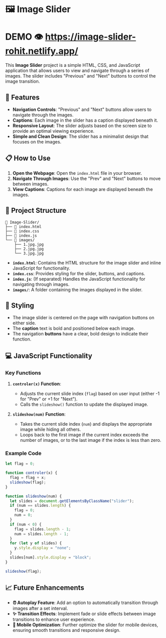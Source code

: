 # 🖼️ Image Slider
# DEMO 👁️ https://image-slider-rohit.netlify.app/
This **Image Slider** project is a simple HTML, CSS, and JavaScript application that allows users to view and navigate through a series of images. The slider includes "Previous" and "Next" buttons to control the image transition.

## 🌟 Features

- **Navigation Controls**: "Previous" and "Next" buttons allow users to navigate through the images.
- **Captions**: Each image in the slider has a caption displayed beneath it.
- **Responsive Layout**: The slider adjusts based on the screen size to provide an optimal viewing experience.
- **Simple and Clean Design**: The slider has a minimalist design that focuses on the images.

## 📋 How to Use

1. **Open the Webpage**: Open the `index.html` file in your browser.
2. **Navigate Through Images**: Use the "Prev" and "Next" buttons to move between images.
3. **View Captions**: Captions for each image are displayed beneath the images.

## 📂 Project Structure

```
📁 Image-Slider/
├── 📄 index.html
├── 📄 index.css
├── 📄 index.js
└── 📁 images/
    ├── 1.jpg.jpg
    ├── 2.jpg.jpg
    └── 3.jpg.jpg
```

- **`index.html`**: Contains the HTML structure for the image slider and inline JavaScript for functionality.
- **`index.css`**: Provides styling for the slider, buttons, and captions.
- **`index.js`**: (If separated) Handles the JavaScript functionality for navigating through images.
- **`images/`**: A folder containing the images displayed in the slider.

## 🎨 Styling

- The image slider is centered on the page with navigation buttons on either side.
- The **caption** text is bold and positioned below each image.
- The navigation **buttons** have a clear, bold design to indicate their function.

## 💻 JavaScript Functionality

### Key Functions

1. **`controler(x)` Function**:
   - Adjusts the current slide index (`flag`) based on user input (either -1 for "Prev" or +1 for "Next").
   - Calls the `slideshow()` function to update the displayed image.

2. **`slideshow(num)` Function**:
   - Takes the current slide index (`num`) and displays the appropriate image while hiding all others.
   - Loops back to the first image if the current index exceeds the number of images, or to the last image if the index is less than zero.

### Example Code

```javascript
let flag = 0;

function controler(x) {
  flag = flag + x;
  slideshow(flag);
}

function slideshow(num) {
  let slides = document.getElementsByClassName("slider");
  if (num == slides.length) {
    flag = 0;
    num = 0;
  }
  if (num < 0) {
    flag = slides.length - 1;
    num = slides.length - 1;
  }
  for (let y of slides) {
    y.style.display = "none";
  }
  slides[num].style.display = "block";
}

slideshow(flag);
```

## 📈 Future Enhancements

- **⏰ Autoplay Feature**: Add an option to automatically transition through images after a set interval.
- **✨ Transition Effects**: Implement fade or slide effects between image transitions to enhance user experience.
- **📱 Mobile Optimization**: Further optimize the slider for mobile devices, ensuring smooth transitions and responsive design.
